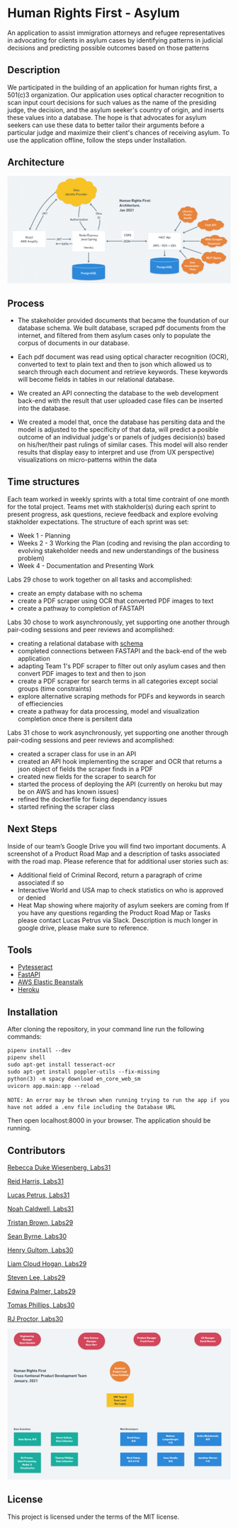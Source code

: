 # Human Rights First - Asylum
An application to assist immigration attorneys and refugee representatives in advocating for cilents in asylum cases by identifying patterns in judicial decisions and predicting possible outcomes based on those patterns

## Description
We participated in the building of an application for human rights first, a 501(c)3 organization. Our application uses optical character recognition to scan input court decisions for such values as the name of the presiding judge, the decision, and the asylum seeker's country of origin, and inserts these values into a database. The hope is that advocates for asylum seekers can use these data to better tailor their arguments before a particular judge and maximize their client's chances of receiving asylum. To use the application offline, follow the steps under Installation.

## Architecture
![image](assets/HRF_architecture_diagram_DavidH_rjproctor.png)

## Process
*  The stakeholder provided documents that became the foundation of our database schema.  We built database, scraped pdf documents from the internet, and filtered from them asylum cases only to populate the corpus of documents in our database.

*  Each pdf document was read using optical character recognition (OCR), converted to text to plain text and then to json which allowed us to search through each document and retrieve keywords.  These keywords will become fields in tables in our relational database.

*  We created an API connecting the database to the web development back-end with the result that user uploaded case files can be inserted into the database.

*  We created a model that, once the database has persiting data and the model is adjusted to the specificity of that data, will predict a posible outcome of an individual judge's or panels of judges decision(s) based on his/her/their past rulings of similar cases.  This model will also render results that display easy to interpret and use (from UX perspective) visualizations on micro-patterns within the data

## Time structures
Each team worked in weekly sprints with a total time contraint of one month for the total project.  Teams met with stakholder(s) during each sprint to present progress, ask questions, recieve feedback and explore evolving stakholder expectations.  The structure of each sprint was set:
  *  Week 1 - Planning
  *  Weeks 2 - 3 Working the Plan (coding and revising the plan according to evolving stakeholder needs and new understandings of the business problem)
  *  Week 4 - Documentation and Presenting Work

Labs 29 chose to work together on all tasks and accomplished:
  *  create an empty database with no schema
  *  create a PDF scraper using OCR that converted PDF images to text
  *  create a pathway to completion of FASTAPI

Labs 30 chose to work asynchronously, yet supporting one another through pair-coding sessions and peer reviews and acomplished:
  *  creating a relational database with [schema](assets/HRF_DS_DB_schema_diagram_SeanB.png)
  *  completed connections between FASTAPI and the back-end of the web application
  *  adapting Team 1's PDF scraper to filter out only asylum cases and then convert PDF images to text and then to json
  * create a PDF scraper for search terms in all categories except social groups (time constraints)
  *  explore alternative scraping methods for PDFs and keywords in search of effieciencies
  *  create a pathway for data processing, model and visualization completion once there is persitent data

Labs 31 chose to work asynchronously, yet supporting one another through pair-coding sessions and peer reviews and acomplished:
  * created a scraper class for use in an API
  * created an API hook implementing the scraper and OCR that returns a json object of fields the scraper finds in a PDF
  * created new fields for the scraper to search for
  * started the process of deploying the API (currently on heroku but may be on AWS and has known issues)
  * refined the dockerfile for fixing dependancy issues
  * started refining the scraper class

## Next Steps
Inside of our team’s Google Drive you will find two important documents. A screenshot of a Product Road Map and a description of tasks associated with the road map. Please reference that for additional user stories such as:
  * Additional field of Criminal Record, return a paragraph of crime associated if so
  * Interactive World and USA map to check statistics on who is approved or denied
  * Heat Map showing where majority of asylum seekers are coming from
If you have any questions regarding the Product Road Map or Tasks please contact Lucas Petrus via Slack. Description is much longer in google drive, please make sure to reference.

## Tools

 * [Pytesseract](https://github.com/madmaze/pytesseract)
 * [FastAPI](https://github.com/tiangolo/fastapi)
 * [AWS Elastic Beanstalk](https://aws.amazon.com/elasticbeanstalk/)
 * [Heroku](https://www.heroku.com/about)

## Installation

 After cloning the repository, in your command line run the following commands:
 ```
pipenv install --dev
pipenv shell
sudo apt-get install tesseract-ocr
sudo apt-get install poppler-utils --fix-missing
python(3) -m spacy download en_core_web_sm
uvicorn app.main:app --reload

NOTE: An error may be thrown when running trying to run the app if you have not added a .env file including the Database URL
 ```
 Then open localhost:8000 in your browser. The application should be running. 

 ## Contributors

 [Rebecca Duke Wiesenberg, Labs31](https://github.com/rdukewiesenb)

 [Reid Harris, Labs31](https://github.com/codealamode)

 [Lucas Petrus, Labs31](https://github.com/lucaspetrus)

 [Noah Caldwell, Labs31](https://github.com/noahnisbet)

 [Tristan Brown, Labs29](https://github.com/Tristan-Brown1096)

 [Sean Byrne, Labs30](https://github.com/ssbyrne89)

 [Henry Gultom, Labs30](https://github.com/henryspg)
 
 [Liam Cloud Hogan, Labs29](https://github.com/liam-cloud-hogan)
 
 [Steven Lee, Labs29](https://github.com/StevenBryceLee)

 [Edwina Palmer, Labs29](https://github.com/edwinapalmer)

 [Tomas Phillips, Labs30](https://github.com/tomashphill)

 [RJ Proctor, Labs30](https://github.com/jproctor-rebecca)

![Team2 Cross-functional Whole Team Structure](assets/HRF_cross_functional_product_dev_team_rjproctor.png)

 ## License

 This project is licensed under the terms of the MIT license.
